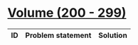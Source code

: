 # [Volume (200 - 299)](http://acm.sgu.ru/olimp/problemset.php?contest=0&volume=2)

| ID | Problem statement | Solution |
|----|-------------------|----------|

